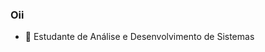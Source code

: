 ### Oii

- 🌱 Estudante de Análise e Desenvolvimento de Sistemas

 <!-- <div style="display: inline_block"><br>
  <img align="center" alt="Pauli-HTML" height="30" width="40" src="https://raw.githubusercontent.com/devicons/devicon/master/icons/html5/html5-original.svg">
  <img align="center" alt="Pauli-CSS" height="30" width="40" src="https://raw.githubusercontent.com/devicons/devicon/master/icons/css3/css3-original.svg">
  <img align="center" alt="Pauli-CSS" height="30" width="40" src="https://cdn.jsdelivr.net/gh/devicons/devicon/icons/python/python-original-wordmark.svg" />
  <img align="center" alt="Pauli-CSS" height="30" width="40" src="https://cdn.jsdelivr.net/gh/devicons/devicon/icons/mysql/mysql-original-wordmark.svg" />
          
</div> -->
    
 ##

